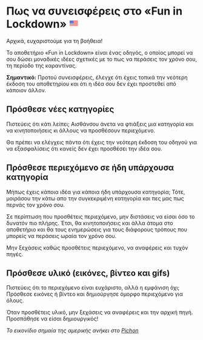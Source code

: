 # Πως να συνεισφέρεις στο «Fun in Lockdown» <kbd>[<img title="English" alt="English" src="media/icons/usa.png" width="24">](CONTRIBUTING.md)</kbd>
Αρχικά, ευχαριστούμε για τη βοήθεια!

Το αποθετήριο «Fun in Lockdown» είναι ένας οδηγός, ο οποίος μπορεί να σου δώσει μοναδικές ιδέες σχετικές με το πως να περάσεις τον χρόνο σου, τη περίοδο της καραντίνας.

**Σημαντικό:** Προτού συνεισφέρεις, έλεγχε ότι έχεις τοπικά την νεότερη έκδοση του αποθετηρίου και ότι η ιδέα σου δεν έχει προστεθεί από κάποιον άλλον.

## Πρόσθεσε νέες κατηγορίες

Πιστεύεις ότι κάτι λείπει; Αισθάνσου άνετα να φτιάξεις μια κατηγορία και να κινητοποιήσεις κι άλλους να προσθέσουν περιεχόμενο.

Θα πρέπει να ελέγχεις πάντα ότι έχεις την νεότερη έκδοση του οδηγού για να εξασφαλίσεις ότι κανείς δεν έχει προσθέσει την ιδέα σου.

## Πρόσθεσε περιεχόμενο σε ήδη υπάρχουσα κατηγορία

Μήπως έχεις κάποια ιδέα για κάποια ήδη υπάρχουσα κατηγορία; Τότε, μοιράσου την κάτω απο την συγκεκριμένη κατηγορία και πες μας πως περνάς τον χρόνο σου.

Σε περίπτωση που προσθέτεις περιεχόμενο, μην διστάσεις να είσαι όσο το δυνατόν πιο πλήρης. Έτσι, θα κινητοποιήσεις και άλλα άτομα στο αποθετήριο και θα τους ενημερώσεις για τους διάφορους τρόπους που μπορείς να περάσεις ωραία τον χρόνο σου. 

Μην ξεχάσεις καθώς προσθέτεις περιεχόμενο, να αναφέρεις και τυχόν πηγές.

## 	Πρόσθεσε υλικό (εικόνες, βίντεο και gifs)

Πιστεύεις ότι το περιεχόμενο είναι ευχάριστο, αλλά η εμφάνιση όχι; Πρόσθεσε εικόνες ή βίντεο και δημιούργησε όμορφο περιεχόμενο για όλους.

Όταν προσθέτεις υλικό, μην ξεχάσεις να αναφέρεις και την αρχική πηγή. Προσπάθησε να είσαι δημιουργικός!

_To εικονίδιο σημαία της αμερικής ανήκει στο [Pichon](https://icons8.com/app/windows)_
